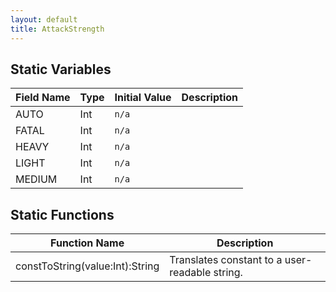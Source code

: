 ```yaml
---
layout: default
title: AttackStrength
---
```


## Static Variables

| Field Name | Type | Initial Value | Description |
| ------------ | ------ | --------------- | ------------- |
| AUTO | Int | `n/a` |  |
| FATAL | Int | `n/a` |  |
| HEAVY | Int | `n/a` |  |
| LIGHT | Int | `n/a` |  |
| MEDIUM | Int | `n/a` |  |


## Static Functions

| Function Name | Description |
| --------------- | ------------- |
| constToString(value:Int):String | Translates constant to a user-readable string. |
